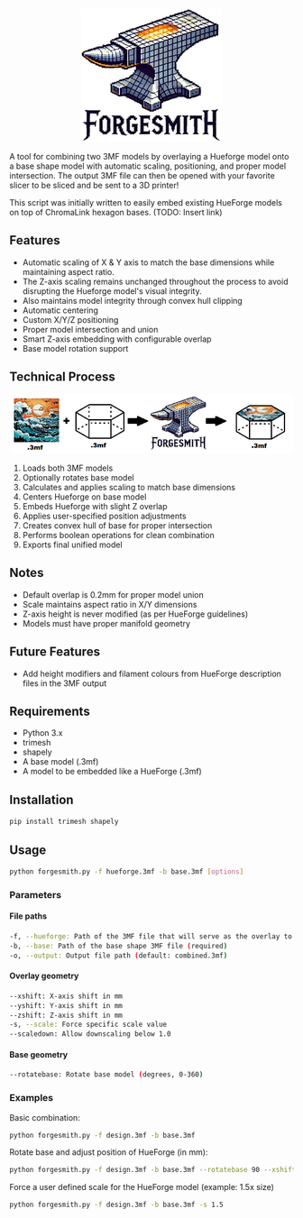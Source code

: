 <p align="center">
  <img src="img\forgesmith_logo_white_small_v2.gif" alt="ForgeSmith Logo">
</p>

A tool for combining two 3MF models by overlaying a Hueforge model onto a base shape model with automatic scaling, positioning, and proper model intersection. The output 3MF file can then be opened with your favorite slicer to be sliced and be sent to a 3D printer! 

This script was initially written to easily embed existing HueForge models on top of ChromaLink hexagon bases. (TODO: Insert link)

## Features
- Automatic scaling of X & Y axis to match the base dimensions while maintaining aspect ratio.
- The Z-axis scaling remains unchanged throughout the process to avoid disrupting the Hueforge model's visual integrity.
- Also maintains model integrity through convex hull clipping
- Automatic centering
- Custom X/Y/Z positioning
- Proper model intersection and union
- Smart Z-axis embedding with configurable overlap
- Base model rotation support

## Technical Process
<p align="center">
  <img src="img/process.png" alt="Process">
</p>

1. Loads both 3MF models
2. Optionally rotates base model
3. Calculates and applies scaling to match base dimensions
4. Centers Hueforge on base model
5. Embeds Hueforge with slight Z overlap
6. Applies user-specified position adjustments
7. Creates convex hull of base for proper intersection
8. Performs boolean operations for clean combination
9. Exports final unified model

## Notes
- Default overlap is 0.2mm for proper model union
- Scale maintains aspect ratio in X/Y dimensions
- Z-axis height is never modified (as per HueForge guidelines)
- Models must have proper manifold geometry

## Future Features
- Add height modifiers and filament colours from HueForge description files in the 3MF output

## Requirements
- Python 3.x
- trimesh
- shapely
- A base model (.3mf)
- A model to be embedded like a HueForge (.3mf)

## Installation
```bash
pip install trimesh shapely
```

## Usage
```bash
python forgesmith.py -f hueforge.3mf -b base.3mf [options]
```

### Parameters
#### File paths
```bash
-f, --hueforge: Path of the 3MF file that will serve as the overlay to be embedded to the base (required)
-b, --base: Path of the base shape 3MF file (required)
-o, --output: Output file path (default: combined.3mf)
```

#### Overlay geometry
```bash
--xshift: X-axis shift in mm
--yshift: Y-axis shift in mm
--zshift: Z-axis shift in mm
-s, --scale: Force specific scale value
--scaledown: Allow downscaling below 1.0
```

#### Base geometry
```bash
--rotatebase: Rotate base model (degrees, 0-360)
```

### Examples
Basic combination:
```bash
python forgesmith.py -f design.3mf -b base.3mf
```

Rotate base and adjust position of HueForge (in mm):
```bash
python forgesmith.py -f design.3mf -b base.3mf --rotatebase 90 --xshift 5 --zshift 0.5
```

Force a user defined scale for the HueForge model (example: 1.5x size)
```bash
python forgesmith.py -f design.3mf -b base.3mf -s 1.5
```